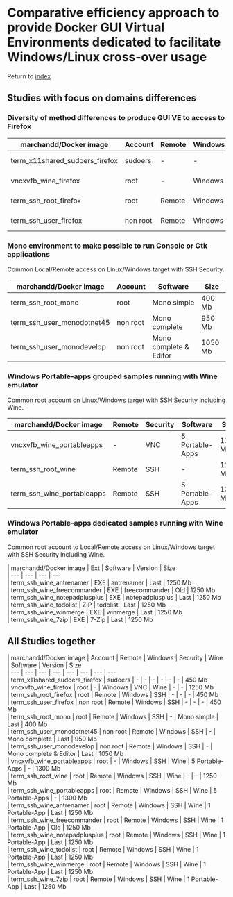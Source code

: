 # Comparative efficiency approach to provide Docker GUI Virtual Environments dedicated to facilitate Windows/Linux cross-over usage

Return to [index](https://github.com/marchandd/docker_index "Index")

## Studies with focus on domains differences

### Diversity of method differences to produce GUI VE to access to Firefox

| marchandd/Docker image | Account | Remote | Windows | Security | Size  
| --- | --- | --- | --- | --- | ---   
| term_x11shared_sudoers_firefox | sudoers | - | - | - | 450 Mb  
| vncxvfb_wine_firefox | root | - | Windows | VNC basic | 1250 Mb  
| term_ssh_root_firefox | root | Remote | Windows | SSH | 450 Mb  
| term_ssh_user_firefox | non root | Remote | Windows | SSH | 450 Mb  

### Mono environment to make possible to run Console or Gtk applications

Common Local/Remote access on Linux/Windows target with SSH Security.

| marchandd/Docker image | Account | Software | Size  
| --- | --- | --- | ---   
| term_ssh_root_mono | root | Mono simple | 400 Mb  
| term_ssh_user_monodotnet45 | non root | Mono complete | 950 Mb  
| term_ssh_user_monodevelop | non root | Mono complete & Editor | 1050 Mb  

### Windows Portable-apps grouped samples running with Wine emulator

Common root account on Linux/Windows target with SSH Security including Wine.

| marchandd/Docker image | Remote | Security | Software | Size  
| --- | --- | --- | --- | ---   
| vncxvfb_wine_portableapps | - | VNC | 5 Portable-Apps | 1300 Mb  
| term_ssh_root_wine | Remote | SSH | - | 1250 Mb  
| term_ssh_wine_portableapps | Remote | SSH | 5 Portable-Apps | 1300 Mb  

### Windows Portable-apps dedicated samples running with Wine emulator

Common root account to Local/Remote access on Linux/Windows target with SSH Security including Wine.

| marchandd/Docker image | Ext | Software | Version | Size  
| --- | --- | --- | ---   
| term_ssh_wine_antrenamer | EXE | antrenamer | Last | 1250 Mb  
| term_ssh_wine_freecommander | EXE | freecommander | Old | 1250 Mb  
| term_ssh_wine_notepadplusplus | EXE | notepadplusplus | Last | 1250 Mb  
| term_ssh_wine_todolist | ZIP | todolist | Last | 1250 Mb  
| term_ssh_wine_winmerge | EXE | winmerge | Last | 1250 Mb  
| term_ssh_wine_7zip | EXE | 7-Zip | Last | 1250 Mb  
 
## All Studies together

| marchandd/Docker image | Account | Remote | Windows | Security | Wine | Software | Version | Size  
| --- | --- | --- | --- | --- | --- | --- | ---  
| term_x11shared_sudoers_firefox | sudoers | - | - | - | - | - | - | 450 Mb  
| vncxvfb_wine_firefox | root | - | Windows | VNC | Wine | - | - | 1250 Mb  
| term_ssh_root_firefox | root | Remote | Windows | SSH | - | - | - | 450 Mb  
| term_ssh_user_firefox | non root | Remote | Windows | SSH | - | - | - | 450 Mb  
| term_ssh_root_mono | root | Remote | Windows | SSH | - | Mono simple | Last | 400 Mb  
| term_ssh_user_monodotnet45 | non root | Remote | Windows | SSH | - | Mono complete | Last | 950 Mb  
| term_ssh_user_monodevelop | non root | Remote | Windows | SSH | - | Mono complete & Editor | Last | 1050 Mb  
| vncxvfb_wine_portableapps | root | - | Windows | SSH | Wine | 5 Portable-Apps | - | 1300 Mb  
| term_ssh_root_wine | root | Remote | Windows | SSH | Wine | - | - | 1250 Mb  
| term_ssh_wine_portableapps | root | Remote | Windows | SSH | Wine | 5 Portable-Apps | - | 1300 Mb  
| term_ssh_wine_antrenamer | root | Remote | Windows | SSH | Wine | 1 Portable-App | Last | 1250 Mb  
| term_ssh_wine_freecommander | root | Remote | Windows | SSH | Wine | 1 Portable-App | Old | 1250 Mb  
| term_ssh_wine_notepadplusplus | root | Remote | Windows | SSH | Wine | 1 Portable-App | Last | 1250 Mb  
| term_ssh_wine_todolist | root | Remote | Windows | SSH | Wine | 1 Portable-App | Last | 1250 Mb  
| term_ssh_wine_winmerge | root | Remote | Windows | SSH | Wine | 1 Portable-App | Last | 1250 Mb  
| term_ssh_wine_7zip | root | Remote | Windows | SSH | Wine | 1 Portable-App | Last | 1250 Mb  
